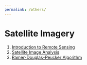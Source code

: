 ```yaml
---
permalink: /others/
---
```

# Satellite Imagery

1. [Introduction to Remote Sensing](https://ekbanaml.github.io/remote%20sensing%20and%20satellite%20image%20processing/Introduction_to_Remote_Sensing/)
2. [Satellite Image Analysis](https://ekbanaml.github.io/remote%20sensing%20and%20satellite%20image%20processing/Image_Analysis/)
3. [Ramer-Douglas-Peucker Algorithm](https://ekbanaml.github.io/remote%20sensing%20and%20satellite%20image%20processing/RDP_algorithm/)

    

